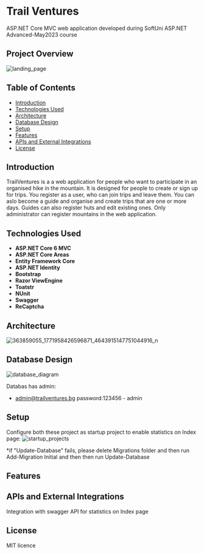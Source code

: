 # Trail Ventures
ASP.NET Core MVC web application developed during SoftUni ASP.NET Advanced-May2023 course
## Project Overview
![landing_page](https://github.com/zhulietailieva/ASP.NET-Advanced/assets/91086964/3f19856a-5249-4193-a738-20e0d680fbdb)

## Table of Contents

- [Introduction](#introduction)
- [Technologies Used](#technologies-used)
- [Architecture](#architecture)
- [Database Design](#database-design)
- [Setup](#setup)
- [Features](#features)
- [APIs and External Integrations](#apis-and-external-integrations)
- [License](#license)

## Introduction
TrailVentures is a a web application for people who want to participate in an organised hike in the mountain. 
It is designed for people to create or sign up for trips. You register as a user, who can join trips and leave them. You can aslo become a guide and organise and create trips that are one or more days. Guides can also register huts and edit existing ones. Only administrator can register mountains in the web application.
## Technologies Used

- **ASP.NET Core 6 MVC**
- **ASP.NET Core Areas**
- **Entity Framework Core**
- **ASP.NET Identity**
- **Bootstrap**
- **Razor ViewEngine**
- **Toatstr**
- **NUnit**
- **Swagger**
- **ReCaptcha**

## Architecture
![363859055_1771958426596871_4643915147751044916_n](https://github.com/zhulietailieva/ASP.NET-Advanced/assets/91086964/273e5692-5e14-4d25-baed-6b180d1ec9b6)

## Database Design
![database_diagram](https://github.com/zhulietailieva/ASP.NET-Advanced/assets/91086964/aeede285-c4e8-4cbd-8963-71b0ef75c047)

Databas has admin:
- admin@trailventures.bg    password:123456 - admin 

## Setup
Configure both these project as startup project to enable statistics on Index page:
![startup_projects](https://github.com/zhulietailieva/ASP.NET-Advanced/assets/91086964/abd7e1ce-14db-43b1-a682-b822460aff1d)

*if "Update-Database" fails, please delete Migrations folder and then run Add-Migration Initial and then then run Update-Database
## Features

## APIs and External Integrations

Integration with swagger API for statistics on Index page

## License
MIT licence

